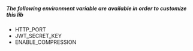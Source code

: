 ##### The following environment variable are available in order to customize this lib
* HTTP_PORT
* JWT_SECRET_KEY
* ENABLE_COMPRESSION 